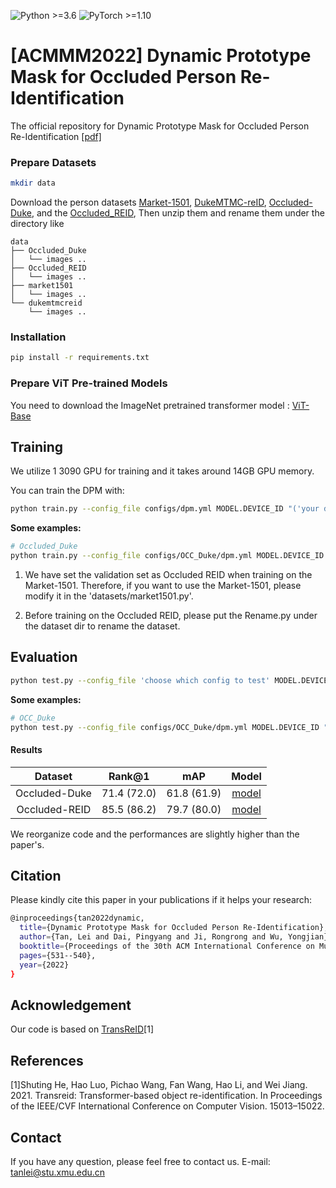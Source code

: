 ![Python >=3.6](https://img.shields.io/badge/Python->=3.6-yellow.svg)
![PyTorch >=1.10](https://img.shields.io/badge/PyTorch->=1.10-blue.svg)

# [ACMMM2022] Dynamic Prototype Mask for Occluded Person Re-Identification
The official repository for Dynamic Prototype Mask for Occluded Person Re-Identification [[pdf]](https://arxiv.org/pdf/2207.09046.pdf)

### Prepare Datasets

```bash
mkdir data
```
Download the person datasets [Market-1501](https://drive.google.com/file/d/0B8-rUzbwVRk0c054eEozWG9COHM/view), [DukeMTMC-reID](https://arxiv.org/abs/1609.01775), [Occluded-Duke](https://github.com/lightas/Occluded-DukeMTMC-Dataset), and the [Occluded_REID](https://github.com/wangguanan/light-reid/blob/master/reid_datasets.md), 
Then unzip them and rename them under the directory like

```
data
├── Occluded_Duke
│   └── images ..
├── Occluded_REID
│   └── images ..
├── market1501
│   └── images ..
└── dukemtmcreid
    └── images ..
```

### Installation

```bash
pip install -r requirements.txt
```

### Prepare ViT Pre-trained Models

You need to download the ImageNet pretrained transformer model : [ViT-Base](https://github.com/rwightman/pytorch-image-models/releases/download/v0.1-vitjx/jx_vit_base_p16_224-80ecf9dd.pth)

## Training

We utilize 1 3090 GPU for training and it takes around 14GB GPU memory.

You can train the DPM with:

```bash
python train.py --config_file configs/dpm.yml MODEL.DEVICE_ID "('your device id')"
```
**Some examples:**
```bash
# Occluded_Duke
python train.py --config_file configs/OCC_Duke/dpm.yml MODEL.DEVICE_ID "('0')"
```

1. We have set the validation set as Occluded REID when training on the Market-1501. Therefore, if you want to use the Market-1501, please modify it in the 'datasets/market1501.py'.

2. Before training on the Occluded REID, please put the Rename.py under the dataset dir to rename the dataset. 


## Evaluation

```bash
python test.py --config_file 'choose which config to test' MODEL.DEVICE_ID "('your device id')" TEST.WEIGHT "('your path of trained checkpoints')"
```

**Some examples:**
```bash
# OCC_Duke
python test.py --config_file configs/OCC_Duke/dpm.yml MODEL.DEVICE_ID "('0')" TEST.WEIGHT './logs/occ_duke_dpm/transformer_150.pth'
```

#### Results
| Dataset | Rank@1 | mAP | Model |
| :------:  |:------: | :------: | :------: |
|  Occluded-Duke      | 71.4 (72.0)   | 61.8 (61.9) | [model](https://drive.google.com/file/d/12rTyilUnwOy-lsaM65Y_ce_6AmOivgm1/view?usp=sharing) |
|  Occluded-REID      | 85.5 (86.2)   | 79.7 (80.0) | [model](https://drive.google.com/file/d/1J86byKnQocDK9XZeQuMvg-qvS_gN_zAd/view?usp=sharing) |

We reorganize code and the performances are slightly higher than the paper's.

## Citation
Please kindly cite this paper in your publications if it helps your research:
```bash
@inproceedings{tan2022dynamic,
  title={Dynamic Prototype Mask for Occluded Person Re-Identification},
  author={Tan, Lei and Dai, Pingyang and Ji, Rongrong and Wu, Yongjian},
  booktitle={Proceedings of the 30th ACM International Conference on Multimedia},
  pages={531--540},
  year={2022}
}
```

## Acknowledgement
Our code is based on [TransReID](https://github.com/damo-cv/TransReID)[1]

## References
[1]Shuting He, Hao Luo, Pichao Wang, Fan Wang, Hao Li, and Wei Jiang. 2021. Transreid: Transformer-based object re-identification. In Proceedings of the IEEE/CVF
International Conference on Computer Vision. 15013–15022.

## Contact

If you have any question, please feel free to contact us. E-mail: [tanlei@stu.xmu.edu.cn](mailto:tanlei@stu.xmu.edu.cn)
